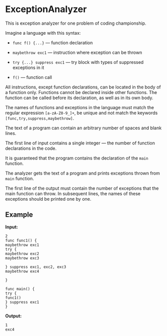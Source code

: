 # ExceptionAnalyzer

This is exception analyzer for one problem of coding championship.

Imagine a language with this syntax:

* ```func f() {...}``` — function declaration

* ```maybethrow exc1``` — instruction where exception can be thrown

* ```try {...} suppress exc1``` — try block with types of suppressed exceptions in it

* ```f()``` — function call

All instructions, except function declarations, can be located in the body of a function only. Functions cannot be declared inside other functions. The function can be called before its declaration, as well as in its own body.

The names of functions and exceptions in the language must match the regular expression ```[a-zA-Z0-9_]+```, be unique and not match the keywords ```[func,try,suppress,maybethrow]```.

The text of a program can contain an arbitrary number of spaces and blank lines.

The first line of input contains a single integer — the number of function declarations in the code.

It is guaranteed that the program contains the declaration of the ```main``` function.

The analyzer gets the text of a program and prints exceptions thrown from ```main``` function.

The first line of the output must contain the number of exceptions that the main function can throw. In subsequent lines, the names of these exceptions should be printed one by one.

## Example

**Input:**
```
2
func func1() {
maybethrow exc1
try {
maybethrow exc2
maybethrow exc3

} suppress exc1, exc2, exc3
maybethrow exc4

}

func main() {
try {
func1()
} suppress exc1
}
```

**Output:**
```
1
exc4
```
